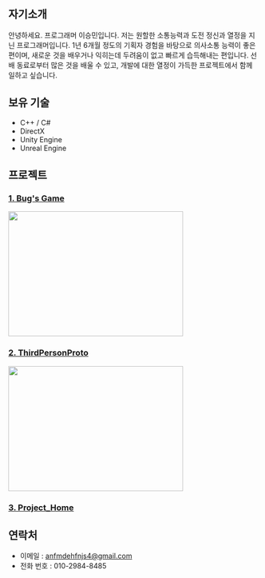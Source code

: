 ## 자기소개
안녕하세요. 프로그래머 이승민입니다. 
저는 원할한 소통능력과 도전 정신과 열정을 지닌 프로그래머입니다.
1년 6개월 정도의 기획자 경험을 바탕으로 의사소통 능력이 좋은 편이며,
새로운 것을 배우거나 익히는데 두려움이 없고 빠르게 습득해내는 편입니다.
선배 동료로부터 많은 것을 배울 수 있고, 개발에 대한 열정이 가득한 프로젝트에서 함께 일하고 싶습니다.

## 보유 기술
- C++ / C#
- DirectX
- Unity Engine
- Unreal Engine

## 프로젝트
### [1. Bug's Game](https://github.com/tbvjchvkfl/Personal_Project/tree/master/Bug_Game)
  [<img src = "https://github.com/tbvjchvkfl/ReamMe/assets/137769043/00c3965a-70b6-48e3-b72f-b1bbd805cd16" width = "350" height = "250">](https://github.com/tbvjchvkfl/Personal_Project/tree/master/Bug_Game)

### [2. ThirdPersonProto](https://github.com/tbvjchvkfl/UE5_TimeTravleHunter)
[<img src = "https://github.com/user-attachments/assets/8759c434-26d3-41c8-aa50-0209136f2a0d" width = "350" height = "250">](https://github.com/tbvjchvkfl/UE5_TimeTravleHunter)

### [3. Project_Home](https://github.com/tbvjchvkfl/UnityEngine_Project/tree/main)

## 연락처
- 이메일 : anfmdehfnjs4@gmail.com
- 전화 번호 : 010-2984-8485
